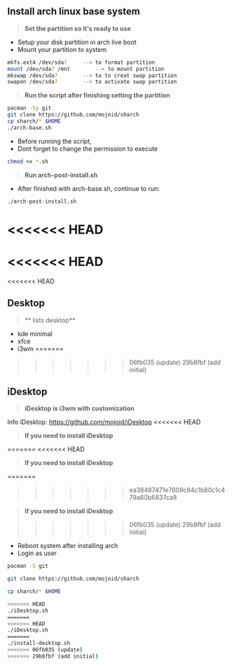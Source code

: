 ## Install arch linux base system

> **Set the partition so it's ready to use**

- Setup your disk partition in arch live boot
- Mount your partition to system

```bash
mkfs.ext4 /dev/sda?		--> to format partition
mount /dev/sda? /mnt		--> to mount partition
mkswap /dev/sda?		--> to to creat swap partition
swapon /dev/sda?	 	--> to activate swap partition
```
> **Run the script after finishing setting the partition**

```bash
pacman -Sy git
git clone https://github.com/mojoid/sharch
cp sharch/* $HOME
./arch-base.sh
```
- Before running the script,
- Dont forget to change the permission to execute
```bash
chmod +x *.sh
```
> **Run arch-post-install.sh**

- After finished with arch-base.sh, continue to run: 

```bash
./arch-post-install.sh
```

<<<<<<< HEAD
=======
<<<<<<< HEAD
=======
<<<<<<< HEAD
## Desktop
> ** lists desktop**
- kde minimal
- xfce
- i3wm
=======
>>>>>>> 06fb035 (update)
>>>>>>> 29b8fbf (add initial)
## iDesktop

> **iDesktop is i3wm with customization**

Info iDesktop: https://github.com/mojoid/iDesktop
<<<<<<< HEAD

> **If you need to install iDesktop**

=======
<<<<<<< HEAD

> **If you need to install iDesktop**

=======
>>>>>>> ea36487471e7609c84c1b80c1c479a60b6837ca8

> **If you need to install iDesktop**
>>>>>>> 06fb035 (update)
>>>>>>> 29b8fbf (add initial)
- Reboot system after installing arch
- Login as user

```bash
pacman -S git
```
```bash
git clone https://github.com/mojoid/sharch
```
```bash
cp sharch/* $HOME
```
```bash
<<<<<<< HEAD
./iDesktop.sh
=======
<<<<<<< HEAD
./iDesktop.sh
=======
./install-desktop.sh
>>>>>>> 06fb035 (update)
>>>>>>> 29b8fbf (add initial)
```
